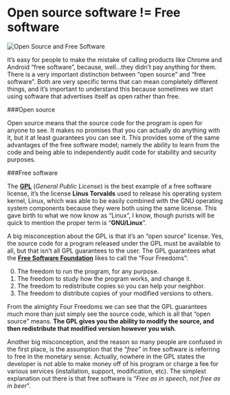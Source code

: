 # Open source software != Free software

![Open Source and Free Software](http://i.imgur.com/e8F8qAK.jpg "Tim Oreilly and Richard Stallman")

It’s easy for people to make the mistake of calling products like Chrome and Android “free software”, because, well...they didn’t pay anything for them. There is a very important distinction between “open source” and “free software”. Both are very specific terms that can mean completely different things, and it’s important to understand this because sometimes we start using software that advertises itself as open rather than free.

###Open source

Open source means that the source code for the program is open for anyone to see. It makes no promises that you can actually do anything with it, but it at least guarantees you can see it. This provides some of the same advantages of the free software model; namely the ability to learn from the code and being able to independently audit code for stability and security purposes.

###Free software

The [**GPL**](http://www.gnu.org/copyleft/gpl.html) (*General Public License*) is the best example of a free software license, it’s the license **Linus Torvalds** used to release his operating system kernel, Linux, which was able to be easily combined with the GNU operating system components because they were both using the same license. This gave birth to what we now know as “Linux”, I know, though purists will be quick to mention the proper term is “**GNU/Linux**”.

A big misconception about the GPL is that it’s an “open source” license. Yes, the source code for a program released under the GPL must be available to all, but that isn’t all GPL guarantees to the user. The GPL guarantees what the [**Free Software Foundation**](http://www.fsf.org/) likes to call the “Four Freedoms”:

0. The freedom to run the program, for any purpose.
1. The freedom to study how the program works, and change it.
2. The freedom to redistribute copies so you can help your neighbor.
3. The freedom to distribute copies of your modified versions to others.

From the almighty Four Freedoms we can see that the GPL guarantees much more than just simply see the source code, which is all that “open source” means. **The GPL gives you the ability to modify the source, and then redistribute that modified version however you wish**.

Another big misconception, and the reason so many people are confused in the first place, is the assumption that the “*free*” in free software is referring to free in the monetary sense. Actually, nowhere in the GPL states the developer is not able to make money off of his program or charge a fee for various services (installation, support, modification, etc). The simplest explanation out there is that free software is “*Free as in speech, not free as in beer*”.
